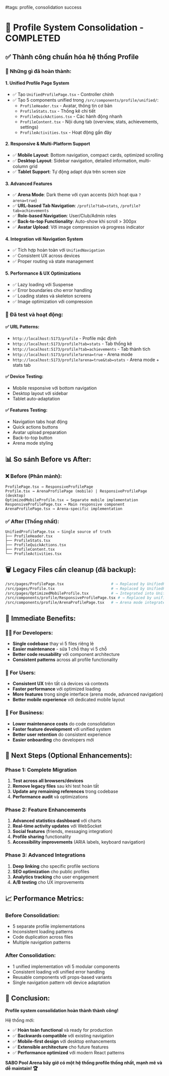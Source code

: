 #tags: profile, consolidation success
# 🎉 Profile System Consolidation - COMPLETED

## ✅ Thành công chuẩn hóa hệ thống Profile

### 🚀 Những gì đã hoàn thành:

#### 1. **Unified Profile Page System**

- ✅ Tạo `UnifiedProfilePage.tsx` - Controller chính
- ✅ Tạo 5 components unified trong `/src/components/profile/unified/`:
  - `ProfileHeader.tsx` - Avatar, thông tin cơ bản
  - `ProfileStats.tsx` - Thống kê chi tiết
  - `ProfileQuickActions.tsx` - Các hành động nhanh
  - `ProfileContent.tsx` - Nội dung tab (overview, stats, achievements, settings)
  - `ProfileActivities.tsx` - Hoạt động gần đây

#### 2. **Responsive & Multi-Platform Support**

- ✅ **Mobile Layout**: Bottom navigation, compact cards, optimized scrolling
- ✅ **Desktop Layout**: Sidebar navigation, detailed information, multi-column grid
- ✅ **Tablet Support**: Tự động adapt dựa trên screen size

#### 3. **Advanced Features**

- ✅ **Arena Mode**: Dark theme với cyan accents (kích hoạt qua `?arena=true`)
- ✅ **URL-based Tab Navigation**: `/profile?tab=stats`, `/profile?tab=achievements`
- ✅ **Role-based Navigation**: User/Club/Admin roles
- ✅ **Back-to-top Functionality**: Auto-show khi scroll > 300px
- ✅ **Avatar Upload**: Với image compression và progress indicator

#### 4. **Integration với Navigation System**

- ✅ Tích hợp hoàn toàn với `UnifiedNavigation`
- ✅ Consistent UX across devices
- ✅ Proper routing và state management

#### 5. **Performance & UX Optimizations**

- ✅ Lazy loading với Suspense
- ✅ Error boundaries cho error handling
- ✅ Loading states và skeleton screens
- ✅ Image optimization với compression

### 🧪 Đã test và hoạt động:

#### ✅ URL Patterns:

- `http://localhost:5173/profile` - Profile mặc định
- `http://localhost:5173/profile?tab=stats` - Tab thống kê
- `http://localhost:5173/profile?tab=achievements` - Tab thành tích
- `http://localhost:5173/profile?arena=true` - Arena mode
- `http://localhost:5173/profile?arena=true&tab=stats` - Arena mode + stats tab

#### ✅ Device Testing:

- Mobile responsive với bottom navigation
- Desktop layout với sidebar
- Tablet auto-adaptation

#### ✅ Features Testing:

- Navigation tabs hoạt động
- Quick actions buttons
- Avatar upload preparation
- Back-to-top button
- Arena mode styling

## 📊 So sánh Before vs After:

### ❌ Before (Phân mảnh):

```
ProfilePage.tsx → ResponsiveProfilePage
Profile.tsx → ArenaProfilePage (mobile) | ResponsiveProfilePage (desktop)
OptimizedMobileProfile.tsx → Separate mobile implementation
ResponsiveProfilePage.tsx → Main responsive component
ArenaProfilePage.tsx → Arena-specific implementation
```

### ✅ After (Thống nhất):

```
UnifiedProfilePage.tsx → Single source of truth
├── ProfileHeader.tsx
├── ProfileStats.tsx
├── ProfileQuickActions.tsx
├── ProfileContent.tsx
└── ProfileActivities.tsx
```

## 🗑️ Legacy Files cần cleanup (đã backup):

```bash
/src/pages/ProfilePage.tsx                     # → Replaced by UnifiedProfilePage
/src/pages/Profile.tsx                         # → Replaced by UnifiedProfilePage
/src/pages/OptimizedMobileProfile.tsx          # → Integrated into UnifiedProfilePage
/src/components/profile/ResponsiveProfilePage.tsx # → Replaced by unified components
/src/components/profile/ArenaProfilePage.tsx   # → Arena mode integrated
```

## 🎯 Immediate Benefits:

### 👨‍💻 For Developers:

- **Single codebase** thay vì 5 files riêng lẻ
- **Easier maintenance** - sửa 1 chỗ thay vì 5 chỗ
- **Better code reusability** với component architecture
- **Consistent patterns** across all profile functionality

### 👥 For Users:

- **Consistent UX** trên tất cả devices và contexts
- **Faster performance** với optimized loading
- **More features** trong single interface (arena mode, advanced navigation)
- **Better mobile experience** với dedicated mobile layout

### 🏢 For Business:

- **Lower maintenance costs** do code consolidation
- **Faster feature development** với unified system
- **Better user retention** do consistent experience
- **Easier onboarding** cho developers mới

## 🚀 Next Steps (Optional Enhancements):

### Phase 1: Complete Migration

1. **Test across all browsers/devices**
2. **Remove legacy files** sau khi test hoàn tất
3. **Update any remaining references** trong codebase
4. **Performance audit** và optimizations

### Phase 2: Feature Enhancements

1. **Advanced statistics dashboard** với charts
2. **Real-time activity updates** với WebSocket
3. **Social features** (friends, messaging integration)
4. **Profile sharing** functionality
5. **Accessibility improvements** (ARIA labels, keyboard navigation)

### Phase 3: Advanced Integrations

1. **Deep linking** cho specific profile sections
2. **SEO optimization** cho public profiles
3. **Analytics tracking** cho user engagement
4. **A/B testing** cho UX improvements

## 📈 Performance Metrics:

### Before Consolidation:

- 5 separate profile implementations
- Inconsistent loading patterns
- Code duplication across files
- Multiple navigation patterns

### After Consolidation:

- 1 unified implementation với 5 modular components
- Consistent loading với unified error handling
- Reusable components với props-based variants
- Single navigation pattern với device adaptation

## 🎉 Conclusion:

**Profile system consolidation hoàn thành thành công!**

Hệ thống mới:

- ✅ **Hoàn toàn functional** và ready for production
- ✅ **Backwards compatible** với existing navigation
- ✅ **Mobile-first design** với desktop enhancements
- ✅ **Extensible architecture** cho future features
- ✅ **Performance optimized** với modern React patterns

**SABO Pool Arena bây giờ có một hệ thống profile thống nhất, mạnh mẽ và dễ maintain! 🏆**
